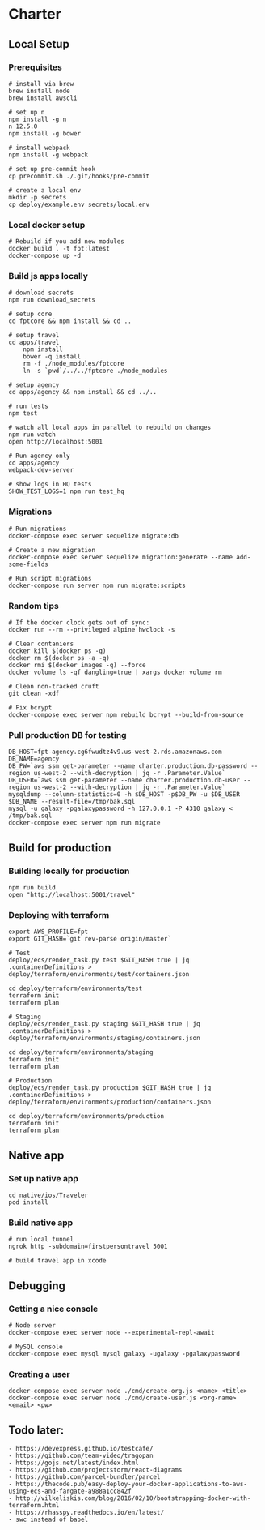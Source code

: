 # Charter

## Local Setup

### Prerequisites

    # install via brew
    brew install node
    brew install awscli

    # set up n
    npm install -g n
    n 12.5.0
    npm install -g bower

    # install webpack
    npm install -g webpack

    # set up pre-commit hook
    cp precommit.sh ./.git/hooks/pre-commit

    # create a local env
    mkdir -p secrets
    cp deploy/example.env secrets/local.env

### Local docker setup

    # Rebuild if you add new modules
    docker build . -t fpt:latest
    docker-compose up -d

### Build js apps locally

    # download secrets
    npm run download_secrets

    # setup core
    cd fptcore && npm install && cd ..

    # setup travel
    cd apps/travel
        npm install
        bower -q install
        rm -f ./node_modules/fptcore
        ln -s `pwd`/../../fptcore ./node_modules

    # setup agency
    cd apps/agency && npm install && cd ../..

    # run tests
    npm test

    # watch all local apps in parallel to rebuild on changes
    npm run watch
    open http://localhost:5001

    # Run agency only
    cd apps/agency
    webpack-dev-server

    # show logs in HQ tests
    SHOW_TEST_LOGS=1 npm run test_hq

### Migrations

    # Run migrations
    docker-compose exec server sequelize migrate:db

    # Create a new migration
    docker-compose exec server sequelize migration:generate --name add-some-fields

    # Run script migrations
    docker-compose run server npm run migrate:scripts

### Random tips

    # If the docker clock gets out of sync:
    docker run --rm --privileged alpine hwclock -s

    # Clear contaniers
    docker kill $(docker ps -q)
    docker rm $(docker ps -a -q)
    docker rmi $(docker images -q) --force
    docker volume ls -qf dangling=true | xargs docker volume rm

    # Clean non-tracked cruft
    git clean -xdf

    # Fix bcrypt
    docker-compose exec server npm rebuild bcrypt --build-from-source

### Pull production DB for testing

    DB_HOST=fpt-agency.cg6fwudtz4v9.us-west-2.rds.amazonaws.com
    DB_NAME=agency
    DB_PW=`aws ssm get-parameter --name charter.production.db-password --region us-west-2 --with-decryption | jq -r .Parameter.Value`
    DB_USER=`aws ssm get-parameter --name charter.production.db-user --region us-west-2 --with-decryption | jq -r .Parameter.Value`
    mysqldump --column-statistics=0 -h $DB_HOST -p$DB_PW -u $DB_USER $DB_NAME --result-file=/tmp/bak.sql
    mysql -u galaxy -pgalaxypassword -h 127.0.0.1 -P 4310 galaxy < /tmp/bak.sql
    docker-compose exec server npm run migrate

## Build for production

### Building locally for production

    npm run build
    open "http://localhost:5001/travel"

### Deploying with terraform

    export AWS_PROFILE=fpt
    export GIT_HASH=`git rev-parse origin/master`

    # Test
    deploy/ecs/render_task.py test $GIT_HASH true | jq .containerDefinitions > deploy/terraform/environments/test/containers.json

    cd deploy/terraform/environments/test
    terraform init
    terraform plan

    # Staging
    deploy/ecs/render_task.py staging $GIT_HASH true | jq .containerDefinitions > deploy/terraform/environments/staging/containers.json

    cd deploy/terraform/environments/staging
    terraform init
    terraform plan

    # Production
    deploy/ecs/render_task.py production $GIT_HASH true | jq .containerDefinitions > deploy/terraform/environments/production/containers.json

    cd deploy/terraform/environments/production
    terraform init
    terraform plan

## Native app

### Set up native app

    cd native/ios/Traveler
    pod install

### Build native app

    # run local tunnel
    ngrok http -subdomain=firstpersontravel 5001

    # build travel app in xcode

## Debugging

### Getting a nice console

    # Node server
    docker-compose exec server node --experimental-repl-await

    # MySQL console
    docker-compose exec mysql mysql galaxy -ugalaxy -pgalaxypassword

### Creating a user

    docker-compose exec server node ./cmd/create-org.js <name> <title>
    docker-compose exec server node ./cmd/create-user.js <org-name> <email> <pw>

## Todo later:
    
    - https://devexpress.github.io/testcafe/
    - https://github.com/team-video/tragopan
    - https://gojs.net/latest/index.html
    - https://github.com/projectstorm/react-diagrams
    - https://github.com/parcel-bundler/parcel
    - https://thecode.pub/easy-deploy-your-docker-applications-to-aws-using-ecs-and-fargate-a988a1cc842f
    - http://vilkeliskis.com/blog/2016/02/10/bootstrapping-docker-with-terraform.html
    - https://rhasspy.readthedocs.io/en/latest/
    - swc instead of babel
